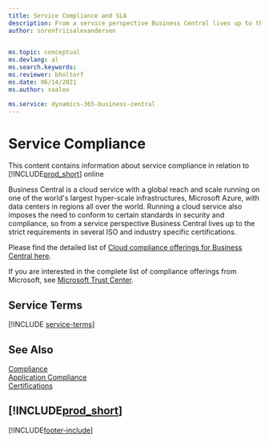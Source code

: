 ```yaml
---
title: Service Compliance and SLA
description: From a service perspective Business Central lives up to the strict requirements and SLA compliance in several ISO and industry specific certifications.
author: sorenfriisalexandersen

    
ms.topic: conceptual
ms.devlang: al
ms.search.keywords:
ms.reviewer: bholtorf
ms.date: 06/14/2021
ms.author: soalex

ms.service: dynamics-365-business-central
---
```

# Service Compliance

This content contains information about service compliance in relation to [!INCLUDE[prod_short](../includes/prod_short.md)] online  

Business Central is a cloud service with a global reach and scale running on one of the world's largest hyper-scale infrastructures, Microsoft Azure, with data centers in regions all over the world. Running a cloud service also imposes the need to conform to certain standards in security and compliance, so from a service perspective Business Central lives up to the strict requirements in several ISO and industry specific certifications.

Please find the detailed list of [Cloud compliance offerings for Business Central here](https://aka.ms/d365-compliance-list).

If you are interested in the complete list of compliance offerings from Microsoft, see [Microsoft Trust Center](https://www.microsoft.com/trustcenter/compliance/complianceofferings).

## Service Terms

[!INCLUDE [service-terms](../includes/service-terms.md)]

## See Also

[Compliance](compliance-overview.md)  
[Application Compliance](compliance-application-compliance.md)  
[Certifications](compliance-certifications.md)  

## [!INCLUDE[prod_short](../includes/free_trial_md.md)]  


[!INCLUDE[footer-include](../includes/footer-banner.md)]